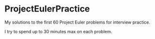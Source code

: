 # ProjectEulerPractice
My solutions to the first 60 Project Euler problems for interview practice.

I try to spend up to 30 minutes max on each problem.
